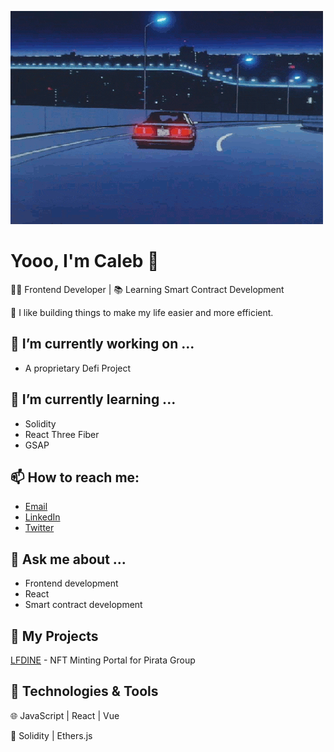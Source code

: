 ![on my way](https://github.com/k4l4p/k4l4p/blob/main/index.gif?raw=true)

# Yooo, I'm Caleb 👋

👨‍💻 Frontend Developer | 📚 Learning Smart Contract Development

🚀 I like building things to make my life easier and more efficient.

## 🔭 I’m currently working on ...

- A proprietary Defi Project

## 🌱 I’m currently learning ...

- Solidity
- React Three Fiber
- GSAP

## 📫 How to reach me:

- [Email](mailto:kalapwong@gmail.com)
- [LinkedIn](https://www.linkedin.com/in/caleb-wong-0a4326230/)
- [Twitter](https://twitter.com/k4l4p)

## 💬 Ask me about ...

- Frontend development
- React
- Smart contract development

## 🚀 My Projects

[LFDINE](https://github.com/k4l4p/LF-dine-portal) - NFT Minting Portal for Pirata Group


## 🔧 Technologies & Tools

🌐 JavaScript | React | Vue

🧰 Solidity | Ethers.js 
